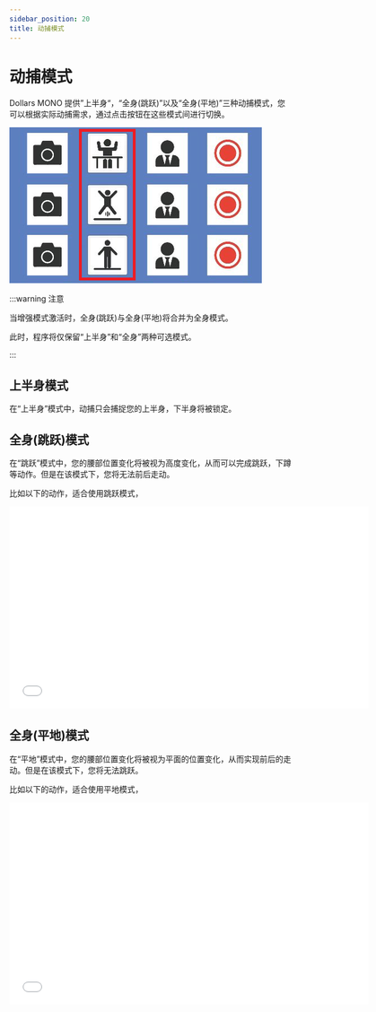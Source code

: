 ```yaml
---
sidebar_position: 20
title: 动捕模式
---
```


# 动捕模式

Dollars MONO 提供”上半身“，“全身(跳跃)”以及“全身(平地)”三种动捕模式，您可以根据实际动捕需求，通过点击按钮在这些模式间进行切换。

![](../img/FqK6yqb6STxaAsL3gM4uMeaVlMc4.png)

:::warning 注意

当增强模式激活时，全身(跳跃)与全身(平地)将合并为全身模式。

此时，程序将仅保留“上半身”和“全身”两种可选模式。

:::

## 上半身模式

在“上半身”模式中，动捕只会捕捉您的上半身，下半身将被锁定。

## 全身(跳跃)模式

在“跳跃”模式中，您的腰部位置变化将被视为高度变化，从而可以完成跳跃，下蹲等动作。但是在该模式下，您将无法前后走动。

比如以下的动作，适合使用跳跃模式，

<iframe src="//player.bilibili.com/player.html?bvid=BV1hB4y1s7Ah&autoplay=0" width="640" height="360" scrolling="no" border="0" frameborder="no" framespacing="0" allowfullscreen="true"> </iframe>

## 全身(平地)模式

在“平地”模式中，您的腰部位置变化将被视为平面的位置变化，从而实现前后的走动。但是在该模式下，您将无法跳跃。

比如以下的动作，适合使用平地模式，

<iframe src="//player.bilibili.com/player.html?bvid=BV1Va411x73C&autoplay=0" width="640" height="360" scrolling="no" border="0" frameborder="no" framespacing="0" allowfullscreen="true"> </iframe>
